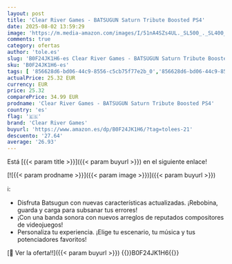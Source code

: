 ```yaml
---
layout: post
title: 'Clear River Games - BATSUGUN Saturn Tribute Boosted PS4'
date: 2025-08-02 13:59:29
image: 'https://m.media-amazon.com/images/I/51nA4SZs4UL._SL500_._SL400_.jpg'
comments: true
category: ofertas
author: 'tole.es'
slug: 'B0F24JK1H6-es Clear River Games - BATSUGUN Saturn Tribute Boosted PS4'
sku: 'B0F24JK1H6-es'
tags: [ '856628d6-bd06-44c9-8556-c5cb75f77e2b_0','856628d6-bd06-44c9-8556-c5cb75f77e2b_9501','Arborist Merchandising Root','Hardware y juegos para PlayStation 4','Outlet Videojuegos','Self Service','Special Features Stores','Videojuegos','clear river games','ps4','🇪🇸', ]
actualPrice: 25.32 EUR
currency: EUR
price: 25.32
comparePrice: 34.99 EUR
prodname: 'Clear River Games - BATSUGUN Saturn Tribute Boosted PS4'
country: 'es'
flag: '🇪🇸'
brand: 'Clear River Games'
buyurl: 'https://www.amazon.es/dp/B0F24JK1H6/?tag=tolees-21'
descuento: '27.64'
average: '26.93'
---
```


Está [{{< param title >}}]({{< param buyurl >}}) en el siguiente enlace!

[![{{< param prodname >}}]({{< param image >}})]({{< param buyurl >}})

ℹ️:

- Disfruta Batsugun con nuevas características actualizadas. ¡Rebobina, guarda y carga para subsanar tus errores!
- ¡Con una banda sonora con nuevos arreglos de reputados compositores de videojuegos!
- Personaliza tu experiencia. ¡Elige tu escenario, tu música y tus potenciadores favoritos!

[🛒 Ver la oferta!!]({{< param buyurl >}})
{{<world>}}B0F24JK1H6{{</world>}}
